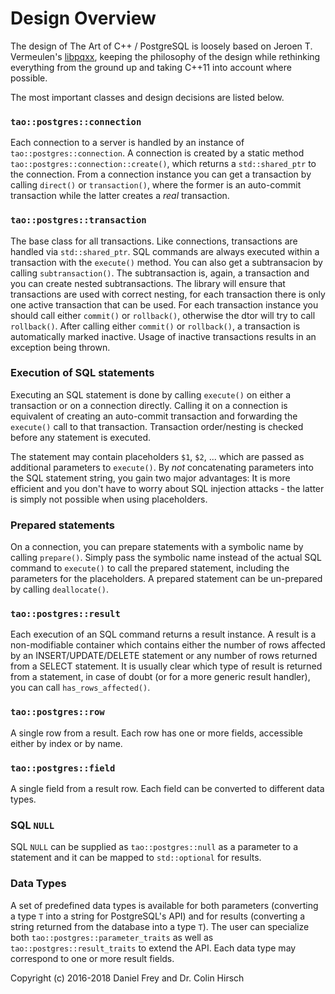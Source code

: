 # Design Overview

The design of The Art of C++ / PostgreSQL is loosely based on Jeroen T. Vermeulen's [libpqxx](http://pqxx.org/development/libpqxx/), keeping the philosophy of the design while rethinking everything from the ground up and taking C++11 into account where possible.

The most important classes and design decisions are listed below.

### `tao::postgres::connection`

Each connection to a server is handled by an instance of `tao::postgres::connection`. A connection is created by a static method `tao::postgres::connection::create()`, which returns a `std::shared_ptr` to the connection. From a connection instance you can get a transaction by calling `direct()` or `transaction()`, where the former is an auto-commit transaction while the latter creates a *real* transaction.

### `tao::postgres::transaction`

The base class for all transactions. Like connections, transactions are handled via `std::shared_ptr`. SQL commands are always executed within a transaction with the `execute()` method. You can also get a subtransacion by calling `subtransaction()`. The subtransaction is, again, a transaction and you can create nested subtransactions. The library will ensure that transactions are used with correct nesting, for each transaction there is only one active transaction that can be used. For each transaction instance you should call either `commit()` or `rollback()`, otherwise the dtor will try to call `rollback()`. After calling either `commit()` or `rollback()`, a transaction is automatically marked inactive. Usage of inactive transactions results in an exception being thrown.

### Execution of SQL statements

Executing an SQL statement is done by calling `execute()` on either a transaction or on a connection directly. Calling it on a connection is equivalent of creating an auto-commit transaction and forwarding the `execute()` call to that transaction. Transaction order/nesting is checked before any statement is executed.

The statement may contain placeholders `$1`, `$2`, ... which are passed as additional parameters to `execute()`. By *not* concatenating parameters into the SQL statement string, you gain two major advantages: It is more efficient and you don't have to worry about SQL injection attacks - the latter is simply not possible when using placeholders.

### Prepared statements

On a connection, you can prepare statements with a symbolic name by calling `prepare()`. Simply pass the symbolic name instead of the actual SQL command to `execute()` to call the prepared statement, including the parameters for the placeholders. A prepared statement can be un-prepared by calling `deallocate()`.

### `tao::postgres::result`

Each execution of an SQL command returns a result instance. A result is a non-modifiable container which contains either the number of rows affected by an INSERT/UPDATE/DELETE statement or any number of rows returned from a SELECT statement. It is usually clear which type of result is returned from a statement, in case of doubt (or for a more generic result handler), you can call `has_rows_affected()`.

### `tao::postgres::row`

A single row from a result. Each row has one or more fields, accessible either by index or by name.

### `tao::postgres::field`

A single field from a result row. Each field can be converted to different data types.

### SQL `NULL`

SQL `NULL` can be supplied as `tao::postgres::null` as a parameter to a statement and it can be mapped to `std::optional` for results.

### Data Types

A set of predefined data types is available for both parameters (converting a type `T` into a string for PostgreSQL's API) and for results (converting a string returned from the database into a type `T`). The user can specialize both `tao::postgres::parameter_traits` as well as `tao::postgres::result_traits` to extend the API. Each data type may correspond to one or more result fields.

Copyright (c) 2016-2018 Daniel Frey and Dr. Colin Hirsch
